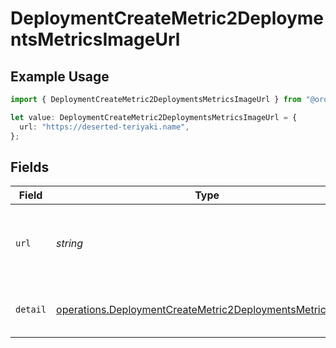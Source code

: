 # DeploymentCreateMetric2DeploymentsMetricsImageUrl

## Example Usage

```typescript
import { DeploymentCreateMetric2DeploymentsMetricsImageUrl } from "@orq-ai/node/models/operations";

let value: DeploymentCreateMetric2DeploymentsMetricsImageUrl = {
  url: "https://deserted-teriyaki.name",
};
```

## Fields

| Field                                                                                                                                    | Type                                                                                                                                     | Required                                                                                                                                 | Description                                                                                                                              |
| ---------------------------------------------------------------------------------------------------------------------------------------- | ---------------------------------------------------------------------------------------------------------------------------------------- | ---------------------------------------------------------------------------------------------------------------------------------------- | ---------------------------------------------------------------------------------------------------------------------------------------- |
| `url`                                                                                                                                    | *string*                                                                                                                                 | :heavy_check_mark:                                                                                                                       | Either a URL of the image or the base64 encoded image data.                                                                              |
| `detail`                                                                                                                                 | [operations.DeploymentCreateMetric2DeploymentsMetricsDetail](../../models/operations/deploymentcreatemetric2deploymentsmetricsdetail.md) | :heavy_minus_sign:                                                                                                                       | Specifies the detail level of the image.                                                                                                 |